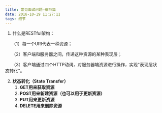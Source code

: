 ```yaml
---
title: 常见面试问题—细节篇
date: 2018-10-19 11:27:11
tags: 细节
---
```


1. 什么是RESTful架构：

　　（1）每一个URI代表一种资源；

　　（2）客户端和服务器之间，传递这种资源的某种表现层；

　　（3）客户端通过四个HTTP动词，对服务器端资源进行操作，实现"表现层状态转化"。

2. **状态转化（State Transfer）**
   1. **GET用来获取资源**
   2. **POST用来新建资源（也可以用于更新资源）**
   3. **PUT用来更新资源**
   4. **DELETE用来删除资源**


